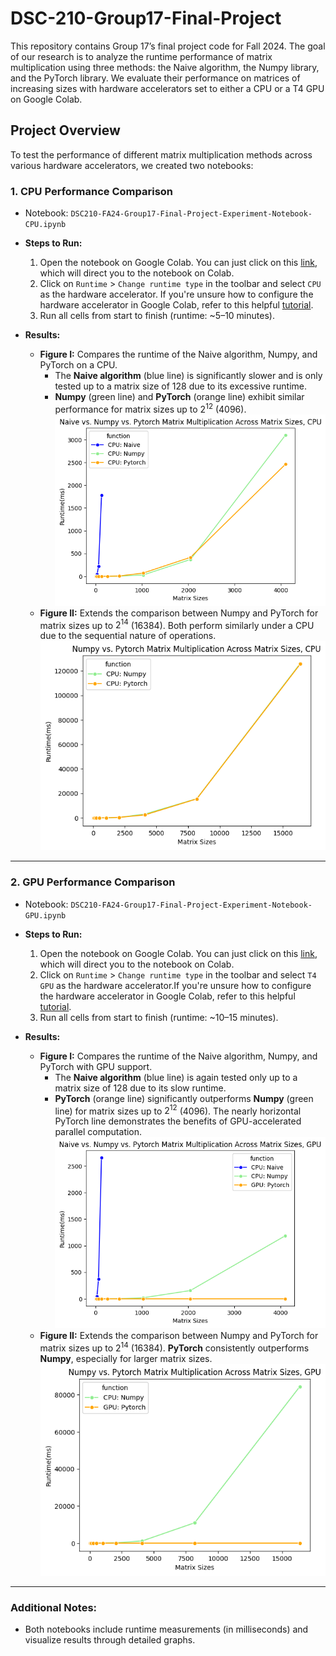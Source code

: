 # DSC-210-Group17-Final-Project

This repository contains Group 17’s final project code for Fall 2024. The goal of our research is to analyze the runtime performance of matrix multiplication using three methods: the Naive algorithm, the Numpy library, and the PyTorch library. We evaluate their performance on matrices of increasing sizes with hardware accelerators set to either a CPU or a T4 GPU on Google Colab.

## Project Overview

To test the performance of different matrix multiplication methods across various hardware accelerators, we created two notebooks:

### 1. CPU Performance Comparison
- Notebook: `DSC210-FA24-Group17-Final-Project-Experiment-Notebook-CPU.ipynb`
- **Steps to Run:**
  1. Open the notebook on Google Colab. You can just click on this [link](https://colab.research.google.com/drive/199YYmbVCnH4eAG1626o70nLSW_yT2aFq?usp=sharing), which will direct you to the notebook on Colab. 
  2. Click on `Runtime` > `Change runtime type` in the toolbar and select `CPU` as the hardware accelerator. If you're unsure how to configure the hardware accelerator in Google Colab, refer to this helpful [tutorial](https://saturncloud.io/blog/how-to-activate-gpu-computing-in-google-colab/).
  3. Run all cells from start to finish (runtime: ~5–10 minutes).

- **Results:**
  - **Figure I:** Compares the runtime of the Naive algorithm, Numpy, and PyTorch on a CPU. 
    - The **Naive algorithm** (blue line) is significantly slower and is only tested up to a matrix size of 128 due to its excessive runtime.
    - **Numpy** (green line) and **PyTorch** (orange line) exhibit similar performance for matrix sizes up to $2^{12}$ (4096).
  ![CPU Notebook - Figure I](cpu_benchmark_result_figure1.png)
  - **Figure II:** Extends the comparison between Numpy and PyTorch for matrix sizes up to $2^{14}$ (16384). Both perform similarly under a CPU due to the sequential nature of operations.
  ![CPU Notebook - Figure II](cpu_benchmark_result_figure2.png)
---

### 2. GPU Performance Comparison
- Notebook: `DSC210-FA24-Group17-Final-Project-Experiment-Notebook-GPU.ipynb`
- **Steps to Run:**
  1. Open the notebook on Google Colab. You can just click on this [link](https://colab.research.google.com/drive/1M9M9w1nm-3P7RGL2Yhf5kecqiDQgBeEe?usp=sharing), which will direct you to the notebook on Colab. 
  2. Click on `Runtime` > `Change runtime type` in the toolbar and select `T4 GPU` as the hardware accelerator.If you're unsure how to configure the hardware accelerator in Google Colab, refer to this helpful [tutorial](https://saturncloud.io/blog/how-to-activate-gpu-computing-in-google-colab/).
  3. Run all cells from start to finish (runtime: ~10–15 minutes).

- **Results:**
  - **Figure I:** Compares the runtime of the Naive algorithm, Numpy, and PyTorch with GPU support.
    - The **Naive algorithm** (blue line) is again tested only up to a matrix size of 128 due to its slow runtime.
    - **PyTorch** (orange line) significantly outperforms **Numpy** (green line) for matrix sizes up to $2^{12}$ (4096). The nearly horizontal PyTorch line demonstrates the benefits of GPU-accelerated parallel computation.
  ![GPU Notebook - Figure I](gpu_benchmark_result_figure1.png)
  - **Figure II:** Extends the comparison between Numpy and PyTorch for matrix sizes up to $2^{14}$ (16384). **PyTorch** consistently outperforms **Numpy**, especially for larger matrix sizes.
  ![GPU Notebook - Figure II](gpu_benchmark_result_figure2.png)
---

### Additional Notes:
- Both notebooks include runtime measurements (in milliseconds) and visualize results through detailed graphs.
